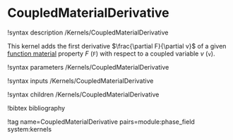 # CoupledMaterialDerivative

!syntax description /Kernels/CoupledMaterialDerivative

This kernel adds the first derivative $\frac{\partial F}{\partial v}$ of a given
[function material](/phase_field/FunctionMaterials.md) property $F$ (`F`) with respect
to a coupled variable $v$ (`v`).

!syntax parameters /Kernels/CoupledMaterialDerivative

!syntax inputs /Kernels/CoupledMaterialDerivative

!syntax children /Kernels/CoupledMaterialDerivative

!bibtex bibliography

!tag name=CoupledMaterialDerivative pairs=module:phase_field system:kernels
